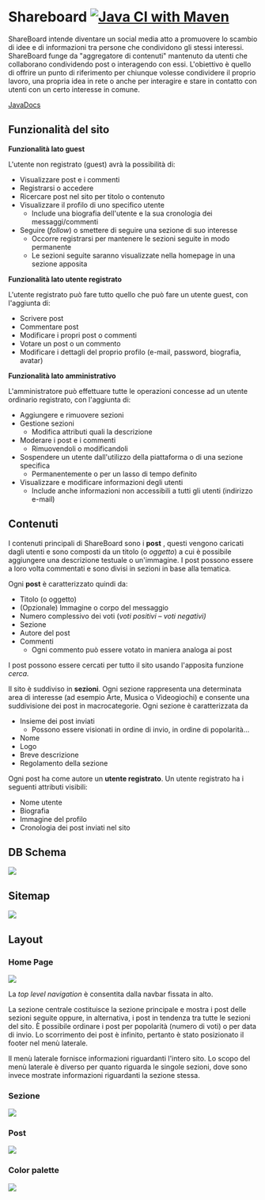 # Shareboard [![Java CI with Maven](https://github.com/ra-c/shareboard/actions/workflows/maven.yml/badge.svg)](https://github.com/ra-c/shareboard/actions/workflows/maven.yml)

ShareBoard intende diventare un social media atto a promuovere lo scambio di idee e di informazioni tra persone che condividono gli stessi interessi. ShareBoard funge da &quot;aggregatore di contenuti&quot; mantenuto da utenti che collaborano condividendo post o interagendo con essi. L&#39;obiettivo è quello di offrire un punto di riferimento per chiunque volesse condividere il proprio lavoro, una propria idea in rete o anche per interagire e stare in contatto con utenti con un certo interesse in comune.

[JavaDocs](https://ra-c.github.io/shareboard/)

## Funzionalità del sito

**Funzionalità lato guest**

L&#39;utente non registrato (guest) avrà la possibilità di:

- Visualizzare post e i commenti
- Registrarsi o accedere
- Ricercare post nel sito per titolo o contenuto
- Visualizzare il profilo di uno specifico utente
  + Include una biografia dell&#39;utente e la sua cronologia dei messaggi/commenti
- Seguire (_follow_) o smettere di seguire una sezione di suo interesse
  + Occorre registrarsi per mantenere le sezioni seguite in modo permanente
  + Le sezioni seguite saranno visualizzate nella homepage in una sezione apposita

**Funzionalità lato utente registrato**

L&#39;utente registrato può fare tutto quello che può fare un utente guest, con l&#39;aggiunta di:

- Scrivere post
- Commentare post
- Modificare i propri post o commenti
- Votare un post o un commento
- Modificare i dettagli del proprio profilo (e-mail, password, biografia, avatar)

**Funzionalità lato amministrativo**

L&#39;amministratore può effettuare tutte le operazioni concesse ad un utente ordinario registrato, con l&#39;aggiunta di:

- Aggiungere e rimuovere sezioni
- Gestione sezioni
  + Modifica attributi quali la descrizione
- Moderare i post e i commenti
  + Rimuovendoli o modificandoli
- Sospendere un utente dall&#39;utilizzo della piattaforma o di una sezione specifica
  + Permanentemente o per un lasso di tempo definito
- Visualizzare e modificare informazioni degli utenti
  + Include anche informazioni non accessibili a tutti gli utenti (indirizzo e-mail)

## Contenuti

I contenuti principali di ShareBoard sono i **post** , questi vengono caricati dagli utenti e sono composti da un titolo (o _oggetto_) a cui è possibile aggiungere una descrizione testuale o un&#39;immagine. I post possono essere a loro volta commentati e sono divisi in sezioni in base alla tematica.

Ogni **post** è caratterizzato quindi da:

- Titolo (o oggetto)
- (Opzionale) Immagine o corpo del messaggio
- Numero complessivo dei voti (_voti positivi – voti negativi)_
- Sezione
- Autore del post
- Commenti
  + Ogni commento può essere votato in maniera analoga ai post

I post possono essere cercati per tutto il sito usando l&#39;apposita funzione _cerca._

Il sito è suddiviso in **sezioni**. Ogni sezione rappresenta una determinata area di interesse (ad esempio Arte, Musica o Videogiochi) e consente una suddivisione dei post in macrocategorie. Ogni sezione è caratterizzata da

- Insieme dei post inviati
  + Possono essere visionati in ordine di invio, in ordine di popolarità…
- Nome
- Logo
- Breve descrizione
- Regolamento della sezione

Ogni post ha come autore un **utente registrato**. Un utente registrato ha i seguenti attributi visibili:

- Nome utente
- Biografia
- Immagine del profilo
- Cronologia dei post inviati nel sito

## DB Schema

![](assets/db_schema.jpg)

## Sitemap

![](assets/sitemap.png)

## Layout
### Home Page

![](assets/layout/homepage.png)

La _top level navigation_ è consentita dalla navbar fissata in alto.

La sezione centrale costituisce la sezione principale e mostra i post delle sezioni seguite oppure, in alternativa, i post in tendenza tra tutte le sezioni del sito. È possibile ordinare i post per popolarità (numero di voti) o per data di invio. Lo scorrimento dei post è infinito, pertanto è stato posizionato il footer nel menù laterale.

Il menù laterale fornisce informazioni riguardanti l&#39;intero sito. Lo scopo del menù laterale è diverso per quanto riguarda le singole sezioni, dove sono invece mostrate informazioni riguardanti la sezione stessa.

### Sezione
![](assets/layout/section.png)

### Post

![](assets/layout/post.png)

### Color palette

![](assets/color_palette.png)
